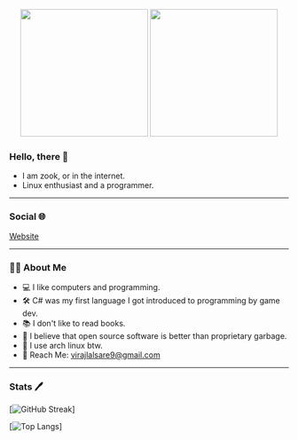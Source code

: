 <div align="center">
  <img src="https://68.media.tumblr.com/4a99bd0463ccda299873ab0e426c0aaa/tumblr_oe2eunVAFv1tqhb9uo1_540.gif" width=230 />
  <img src="https://i.pinimg.com/originals/ee/6e/d5/ee6ed5945d444fb5046149386acec4c8.gif" width=230 />
</div>

### Hello, there 👋
  
- I am zook, or in the internet.
- Linux enthusiast and a programmer.
  
---

### Social 🌐
<a href="https://zook780.github.io/Website">Website</a>

---

### 👨‍💻 About Me
- 💻 I like computers and programming.</li>
- 🛠️ C# was my first language I got introduced to programming by game dev. </li>
- 📚 I don't like to read books.</li>
- 🧠 I believe that open source software is better than proprietary garbage. </li>
- 🐧 I use arch linux btw.
- 📨 Reach Me: virajlalsare9@gmail.com</li>

---

### Stats 🖊

[![GitHub Streak](http://github-readme-streak-stats.herokuapp.com?user=Zook780&theme=dark&background=000000)]

[![Top Langs](https://github-readme-stats.vercel.app/api/top-langs/?username=Zook780&layout=compact&theme=vision-friendly-dark)]
